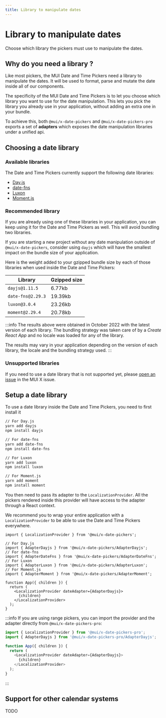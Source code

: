 ```yaml
---
title: Library to manipulate dates
---
```


# Library to manipulate dates

<p class="description">Choose which library the pickers must use to manipulate the dates.</p>

## Why do you need a library ?

Like most pickers, the MUI Date and Time Pickers need a library to manipulate the dates.
It will be used to format, parse and mutate the date inside all of our components.

The specificity of the MUI Date and Time Pickers is to let you choose which library you want to use for the date manipulation.
This lets you pick the library you already use in your application, without adding an extra one in your bundle.

To achieve this, both `@mui/x-date-pickers` and `@mui/x-date-pickers-pro` exports a set of **adapters** which exposes
the date manipulation libraries under a unified api.

## Choosing a date library

### Available libraries

The Date and Time Pickers currently support the following date libraries:

- [Day.js](https://day.js.org/)
- [date-fns](https://date-fns.org/)
- [Luxon](https://moment.github.io/luxon/#/)
- [Moment.js](https://momentjs.com/)

### Recommended library

If you are already using one of these libraries in your application, you can keep using it for the Date and Time Pickers as well.
This will avoid bundling two libraries.

If you are starting a new project without any date manipulation outside of `@mui/x-date-pickers`,
consider using `dayjs` which will have the smallest impact on the bundle size of your application.

Here is the weight added to your gzipped bundle size by each of those libraries when used inside the Date and Time Pickers:

| **Library**       | **Gzipped size** |
| ----------------- | ---------------- |
| `dayjs@1.11.5`    | 6.77kb           |
| `date-fns@2.29.3` | 19.39kb          |
| `luxon@3.0.4`     | 23.26kb          |
| `moment@2.29.4`   | 20.78kb          |

:::info
The results above were obtained in October 2022 with the latest version of each library.
The bundling strategy was taken care of by a _Create React App_ and no locale was loaded for any of the library.

The results may vary in your application depending on the version of each library, the locale and the bundling strategy used.
:::

### Unsupported libraries

If you need to use a date library that is not supported yet, please [open an issue](https://github.com/mui/mui-x/issues/new/choose) in the MUI X issue.

## Setup a date library

To use a date library inside the Date and Time Pickers, you need to first install it

```sh
// For Day.js
yarn add dayjs
npm install dayjs

// For date-fns
yarn add date-fns
npm install date-fns

// For Luxon
yarn add luxon
npm install luxon

// For Moment.js
yarn add moment
npm install moment
```

You then need to pass its adapter to the `LocalizationProvider`.
All the pickers rendered inside this provider will have access to the adapter through a React context.

We recommend you to wrap your entire application with a `LocalizationProvider` to be able to use the Date and Time Pickers everywhere.

```tsx
import { LocalizationProvider } from '@mui/x-date-pickers';

// For Day.js
import { AdapterDayjs } from '@mui/x-date-pickers/AdapterDayjs';
// For date-fns
import { AdapterDateFns } from '@mui/x-date-pickers/AdapterDateFns';
// For Luxon
import { AdapterLuxon } from '@mui/x-date-pickers/AdapterLuxon';
// For Moment.js
import { AdapterMoment } from '@mui/x-date-pickers/AdapterMoment';

function App({ children }) {
  return (
    <LocalizationProvider dateAdapter={AdapterDayjs}>
      {children}
    </LocalizationProvider>
  );
}
```

:::info
If you are using range pickers, you can import the provider and the adapter directly from `@mui/x-date-pickers-pro`:

```js
import { LocalizationProvider } from '@mui/x-date-pickers-pro';
import { AdapterDayjs } from '@mui/x-date-pickers-pro/AdapterDayjs';

function App({ children }) {
  return (
    <LocalizationProvider dateAdapter={AdapterDayjs}>
      {children}
    </LocalizationProvider>
  );
}
```

:::

## Support for other calendar systems

TODO
